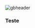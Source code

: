 ![gbheader](https://user-images.githubusercontent.com/55172899/132782878-3bdeb85a-2bc5-4f43-b9f1-1184d9db356e.png)

### Teste

<!--
**leona-souza/leona-souza** is a ✨ _special_ ✨ repository because its `README.md` (this file) appears on your GitHub profile.

Here are some ideas to get you started:

- 🔭 I’m currently working on ...
- 🌱 I’m currently learning ...
- 👯 I’m looking to collaborate on ...
- 🤔 I’m looking for help with ...
- 💬 Ask me about ...
- 📫 How to reach me: ...
- 😄 Pronouns: ...
- ⚡ Fun fact: ...
-->
